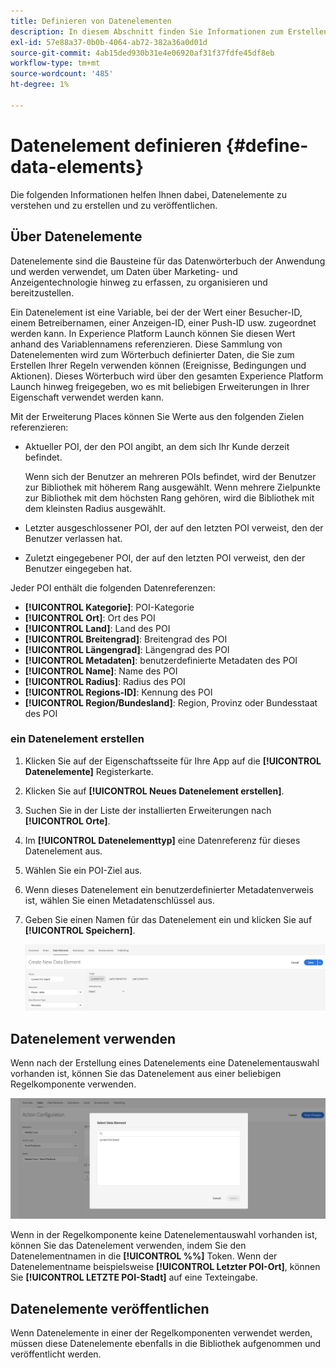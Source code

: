 ```yaml
---
title: Definieren von Datenelementen
description: In diesem Abschnitt finden Sie Informationen zum Erstellen, Verwenden und Veröffentlichen von Datenelementen in Experience Platform Launch for Places.
exl-id: 57e88a37-0b0b-4064-ab72-382a36a0d01d
source-git-commit: 4ab15ded930b31e4e06920af31f37fdfe45df8eb
workflow-type: tm+mt
source-wordcount: '485'
ht-degree: 1%

---
```


# Datenelement definieren {#define-data-elements}

Die folgenden Informationen helfen Ihnen dabei, Datenelemente zu verstehen und zu erstellen und zu veröffentlichen.

## Über Datenelemente

Datenelemente sind die Bausteine für das Datenwörterbuch der Anwendung und werden verwendet, um Daten über Marketing- und Anzeigentechnologie hinweg zu erfassen, zu organisieren und bereitzustellen.

Ein Datenelement ist eine Variable, bei der der Wert einer Besucher-ID, einem Betreibernamen, einer Anzeigen-ID, einer Push-ID usw. zugeordnet werden kann. In Experience Platform Launch können Sie diesen Wert anhand des Variablennamens referenzieren. Diese Sammlung von Datenelementen wird zum Wörterbuch definierter Daten, die Sie zum Erstellen Ihrer Regeln verwenden können (Ereignisse, Bedingungen und Aktionen). Dieses Wörterbuch wird über den gesamten Experience Platform Launch hinweg freigegeben, wo es mit beliebigen Erweiterungen in Ihrer Eigenschaft verwendet werden kann.

Mit der Erweiterung Places können Sie Werte aus den folgenden Zielen referenzieren:

* Aktueller POI, der den POI angibt, an dem sich Ihr Kunde derzeit befindet.

   Wenn sich der Benutzer an mehreren POIs befindet, wird der Benutzer zur Bibliothek mit höherem Rang ausgewählt. Wenn mehrere Zielpunkte zur Bibliothek mit dem höchsten Rang gehören, wird die Bibliothek mit dem kleinsten Radius ausgewählt.
* Letzter ausgeschlossener POI, der auf den letzten POI verweist, den der Benutzer verlassen hat.
* Zuletzt eingegebener POI, der auf den letzten POI verweist, den der Benutzer eingegeben hat.

Jeder POI enthält die folgenden Datenreferenzen:

* **[!UICONTROL Kategorie]**: POI-Kategorie
* **[!UICONTROL Ort]**: Ort des POI
* **[!UICONTROL Land]**: Land des POI
* **[!UICONTROL Breitengrad]**: Breitengrad des POI
* **[!UICONTROL Längengrad]**: Längengrad des POI
* **[!UICONTROL Metadaten]**: benutzerdefinierte Metadaten des POI
* **[!UICONTROL Name]**: Name des POI
* **[!UICONTROL Radius]**: Radius des POI
* **[!UICONTROL Regions-ID]**: Kennung des POI
* **[!UICONTROL Region/Bundesland]**: Region, Provinz oder Bundesstaat des POI

### ein Datenelement erstellen

1. Klicken Sie auf der Eigenschaftsseite für Ihre App auf die **[!UICONTROL Datenelemente]** Registerkarte.

1. Klicken Sie auf **[!UICONTROL Neues Datenelement erstellen]**.

1. Suchen Sie in der Liste der installierten Erweiterungen nach **[!UICONTROL Orte]**.

1. Im **[!UICONTROL Datenelementtyp]** eine Datenreferenz für dieses Datenelement aus.

1. Wählen Sie ein POI-Ziel aus.

1. Wenn dieses Datenelement ein benutzerdefinierter Metadatenverweis ist, wählen Sie einen Metadatenschlüssel aus.

1. Geben Sie einen Namen für das Datenelement ein und klicken Sie auf **[!UICONTROL Speichern]**.

   ![Datenelement erstellen](/help/assets/create-de-7-v3.png)


## Datenelement verwenden

Wenn nach der Erstellung eines Datenelements eine Datenelementauswahl vorhanden ist, können Sie das Datenelement aus einer beliebigen Regelkomponente verwenden.

![Datenelement verwenden](/help/assets/use-de-v2.png)

Wenn in der Regelkomponente keine Datenelementauswahl vorhanden ist, können Sie das Datenelement verwenden, indem Sie den Datenelementnamen in die **[!UICONTROL %%]** Token.
Wenn der Datenelementname beispielsweise **[!UICONTROL Letzter POI-Ort]**, können Sie **[!UICONTROL LETZTE POI-Stadt]** auf eine Texteingabe.


## Datenelemente veröffentlichen

Wenn Datenelemente in einer der Regelkomponenten verwendet werden, müssen diese Datenelemente ebenfalls in die Bibliothek aufgenommen und veröffentlicht werden.
